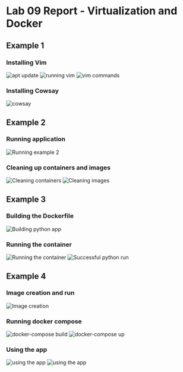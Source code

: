 # Lab 09 Report - Virtualization and Docker

## Example 1

### Installing Vim

<img alt="apt update" src="images/apt-update.PNG" />

<img alt="running vim" src="images/vim_in_docker.PNG" />

<img alt="vim commands" src="images/vim_in_docker.PNG" />

### Installing Cowsay

<img alt="cowsay" src="images/cowsay.PNG" />

## Example 2

### Running application

<img alt="Running example 2" src="images/example2_run.PNG" />

### Cleaning up containers and images

<img alt="Cleaning containers" src="images/removing_containers.PNG" />

<img alt="Cleaning images" src="images/removing_images.PNG" />

## Example 3

### Building the Dockerfile

<img alt="Building python app" src="images/build-flask.PNG" />

### Running the container

<img alt="Running the container" src="images/running-api.PNG" />

<img alt="Successful python run" src="images/python-api-run.PNG" />

## Example 4

### Image creation and run

<img alt="Image creation" src="images/example4_build.PNG" />

### Running docker compose

<img alt="docker-compose build" src="images/docker_compose_build.PNG" />

<img alt="docker-compose up" src="images/docker_compose_up.PNG" />

### Using the app

<img alt="using the app" src="images/using-app1.PNG" />

<img alt="using the app" src="images/using-app2.PNG" />
